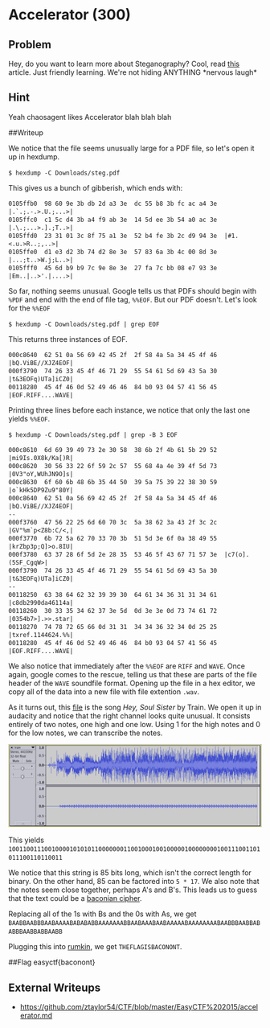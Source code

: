 # Accelerator (300)

## Problem

Hey, do you want to learn more about Steganography? Cool, read [this](files/steg.pdf) article. Just friendly learning. We're not hiding ANYTHING \*nervous laugh\*

## Hint

Yeah chaosagent likes Accelerator blah blah blah

##Writeup

We notice that the file seems unusually large for a PDF file, so let's open it up in hexdump.

`$ hexdump -C Downloads/steg.pdf`

This gives us a bunch of gibberish, which ends with:

```
0105ffb0  98 60 9e 3b db 2d a3 3e  dc 55 b8 3b fc ac a4 3e  |.`.;.-.>.U.;...>|
0105ffc0  c1 5c d4 3b a4 f9 ab 3e  14 5d ee 3b 54 a0 ac 3e  |.\.;...>.].;T..>|
0105ffd0  23 31 01 3c 8f 75 a1 3e  52 b4 fe 3b 2c d9 94 3e  |#1.<.u.>R..;,..>|
0105ffe0  d1 e3 d2 3b 74 d2 8e 3e  57 83 6a 3b 4c 00 8d 3e  |...;t..>W.j;L..>|
0105fff0  45 6d b9 b9 7c 9e 8e 3e  27 fa 7c bb 08 e7 93 3e  |Em..|..>'.|....>|
```

So far, nothing seems unusual. Google tells us that PDFs should begin with `%PDF` and end with the end of file tag, `%%EOF`. But our PDF doesn't. Let's look for the `%%EOF`

`$ hexdump -C Downloads/steg.pdf | grep EOF`

This returns three instances of EOF.

```
000c8640  62 51 0a 56 69 42 45 2f  2f 58 4a 5a 34 45 4f 46  |bQ.ViBE//XJZ4EOF|
000f3790  74 26 33 45 4f 46 71 29  55 54 61 5d 69 43 5a 30  |t&3EOFq)UTa]iCZ0|
00118280  45 4f 46 0d 52 49 46 46  84 b0 93 04 57 41 56 45  |EOF.RIFF....WAVE|
```

Printing three lines before each instance, we notice that only the last one yields `%%EOF`.

`$ hexdump -C Downloads/steg.pdf | grep -B 3 EOF`

```
000c8610  6d 69 39 49 73 2e 30 58  38 6b 2f 4b 61 5b 29 52  |mi9Is.0X8k/Ka[)R|
000c8620  30 56 33 22 6f 59 2c 57  55 68 4a 4e 39 4f 5d 73  |0V3"oY,WUhJN9O]s|
000c8630  6f 60 6b 48 6b 35 44 50  39 5a 75 39 22 38 30 59  |o`kHk5DP9Zu9"80Y|
000c8640  62 51 0a 56 69 42 45 2f  2f 58 4a 5a 34 45 4f 46  |bQ.ViBE//XJZ4EOF|
--
000f3760  47 56 22 25 6d 60 70 3c  5a 38 62 3a 43 2f 3c 2c  |GV"%m`p<Z8b:C/<,|
000f3770  6b 72 5a 62 70 33 70 3b  51 5d 3e 6f 0a 38 49 55  |krZbp3p;Q]>o.8IU|
000f3780  63 37 28 6f 5d 2e 28 35  53 46 5f 43 67 71 57 3e  |c7(o].(5SF_CgqW>|
000f3790  74 26 33 45 4f 46 71 29  55 54 61 5d 69 43 5a 30  |t&3EOFq)UTa]iCZ0|
--
00118250  63 38 64 62 32 39 39 30  64 61 34 36 31 31 34 61  |c8db2990da46114a|
00118260  30 33 35 34 62 37 3e 5d  0d 3e 3e 0d 73 74 61 72  |0354b7>].>>.star|
00118270  74 78 72 65 66 0d 31 31  34 34 36 32 34 0d 25 25  |txref.1144624.%%|
00118280  45 4f 46 0d 52 49 46 46  84 b0 93 04 57 41 56 45  |EOF.RIFF....WAVE|
```

We also notice that immediately after the `%%EOF` are `RIFF` and `WAVE`. Once again, google comes to the rescue, telling us that these are parts of the file header of the `WAVE` soundfile format. Opening up the file in a hex editor, we copy all of the data into a new file with file extention `.wav`.

As it turns out, this [file](files/train.wav) is the song *Hey, Soul Sister* by Train. We open it up in audacity and notice that the right channel looks quite unusual. It consists entirely of two notes, one high and one low. Using 1 for the high notes and 0 for the low notes, we can transcribe the notes.

![](screenshots/train.png)

This yields `1001100111001000010101011000000011001000100100000100000000100111001101011100110110011`

We notice that this string is 85 bits long, which isn't the correct length for binary. On the other hand, 85 can be factored into `5 * 17`. We also note that the notes seem close together, perhaps A's and B's. This leads us to guess that the text could be a [baconian cipher](https://en.wikipedia.org/wiki/Bacon%27s_cipher).

Replacing all of the 1s with Bs and the 0s with As, we get `BAABBAABBBAABAAAABABABABBAAAAAAABBAABAAABAABAAAAABAAAAAAAABAABBBAABBABABBBAABBABBAABB`

Plugging this into [rumkin](http://rumkin.com/tools/cipher/baconian.php), we get `THEFLAGISBACONONT`.

##Flag
easyctf{baconont}

## External Writeups

* https://github.com/ztaylor54/CTF/blob/master/EasyCTF%202015/accelerator.md
